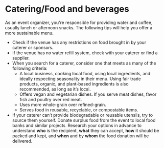 # Catering/Food and beverages

As an event organizer, you're responsible for providing water and coffee, usually lunch or afternoon snacks. The following tips will help you offer a more sustainable menu. 

- Check if the venue has any restrictions on food brought in by your caterer or sponsors. 
- If the venue has no water refill system, check with your caterer or find a supplier. 
- When you search for a caterer, consider one that meets as many of the following criteria: 
    - A local business, cooking local food, using local ingredients, and ideally respecting seasonality in their menu. Using fair trade products, organic, and plant-based ingredients is also recommended, as long as it’s local.
    - Offers vegan and vegetarian dishes. If you serve meat dishes, favor fish and poultry over red meat.
    - Uses more whole-grain over refined-grain. 
    - Serves food in reusable, recyclable, or compostable items. 
- If your caterer can’t provide biodegradable or reusable utensils, try to source them yourself. 
Donate surplus food from the event to local food banks and similar projects. Research your options in advance to understand **who** is the recipient, **what** they can accept, **how** it should be packed and kept, and **when** and by **whom** the food donation will be delivered. 
